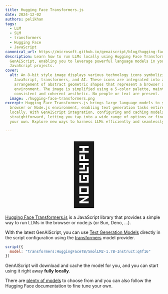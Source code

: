 ```yaml
---
title: Hugging Face Transformers.js
date: 2024-12-02
authors: pelikhan
tags:
  - LLM
  - SLM
  - transformers
  - Hugging Face
  - JavaScript
canonical_url: https://microsoft.github.io/genaiscript/blog/hugging-face-transformers
description: Learn how to run LLMs locally using Hugging Face Transformers.js in
  GenAIScript, enabling you to leverage powerful language models in your
  JavaScript projects.
cover:
  alt: An 8-bit style image displays various technology icons symbolizing
    JavaScript, transformers, and AI. These icons are integrated into an
    arrangement of abstract geometric shapes that represent a browser and server
    environment. The image is simplified using a 5-color palette, maintaining a
    consistent and coherent aesthetic. No people or text are present.
  image: ./hugging-face-transformers.png
excerpt: Hugging Face Transformers.js brings large language models to your
  browser or Node.js environment, enabling text generation tasks entirely
  locally. With GenAIScript integration, configuring and caching models is
  straightforward, letting you tap into a wide range of options or fine-tune
  your own. Explore new ways to harness LLMs efficiently and seamlessly.

---
```


<p style="text-align:center"><span style="font-size: 12rem;">🤗</span></p>

[Hugging Face Transformers.js](https://huggingface.co/docs/transformers.js/index) 
is a JavaScript library that provides a simple way to run LLMs in the browser or node.js (or Bun, Deno, ...).

With the latest GenAIScript, you can use [Text Generation Models](https://huggingface.co/tasks/text-generation#completion-generation-models) directly in the script configuration
using the [transformers](/genaiscript/getting-started/configuration#transformers) model provider.

```js 'model: "transformers:HuggingFaceTB/SmolLM2-1.7B-Instruct:q4f16"'
script({
  model: "transformers:HuggingFaceTB/SmolLM2-1.7B-Instruct:q4f16"
})
```

GenAIScript will download and cache the model for you, and you can start using it right away
**fully locally**.

There are [plenty of models](https://huggingface.co/models?pipeline_tag=text-generation&library=transformers.js) to choose from and you can also follow the Hugging Face documentation to fine tune your own.
